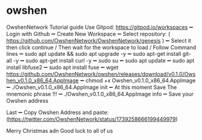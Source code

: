# owshen
OwshenNetwork Tutorial guide
Use Gitpod: https://gitpod.io/workspaces
➖ Login with Github
➖ Create New Workspace
➖ Select repository: ( https://github.com/OwshenNetwork/OwshenNetwork/genesis ) 
➖ Select it then click continue / Then wait for the workspace to load / Follow Command lines
➖ sudo apt update && sudo apt upgrade -y
➖ sudo apt-get install git-all -y
➖ sudo apt-get install curl -y
➖ sudo su
➖ sudo apt update
➖ sudo apt install libfuse2
➖ sudo apt install fuse
➖ wget https://github.com/OwshenNetwork/owshen/releases/download/v0.1.0/Owshen_v0.1.0_x86_64.AppImage
➖ chmod +x Owshen_v0.1.0_x86_64.AppImage
➖ ./Owshen_v0.1.0_x86_64.AppImage init
➖ At this moment Save The mnemonic phrase !!!
➖ ./Owshen_v0.1.0_x86_64.AppImage info
➖ Save your Owshen address

Last
➖ Copy Owshen Address and paste:(https://twitter.com/OwshenNetwork/status/1739258666199449979) 

Merry Christmas adn Good luck to all of us
